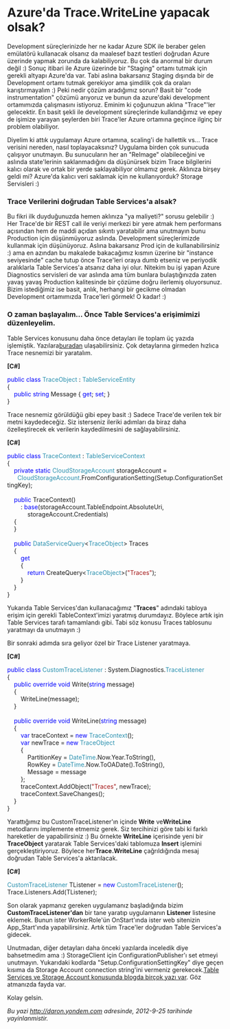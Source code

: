 # Azure'da Trace.WriteLine yapacak olsak? 

Development süreçlerinizde her ne kadar Azure SDK ile beraber gelen
emülatörü kullanacak olsanız da maalesef bazıt testleri doğrudan Azure
üzerinde yapmak zorunda da kalabiliyoruz. Bu çok da anormal bir durum
değil :) Sonuç itibari ile Azure üzerinde bir "Staging" ortamı tutmak
için gerekli altyapı Azure'da var. Tabi aslına bakarsanız Staging
dışında bir de Development ortamı tutmak gerekiyor ama şimdilik çok da
oraları karıştırmayalım :) Peki nedir çözüm aradığımız sorun? Basit bir
"code instrumentation" çözümü arıyoruz ve bunun da azure'daki
development ortamımızda çalışmasını istiyoruz. Eminim ki çoğunuzun
aklına "Trace"'ler gelecektir. En basit şekli ile development
süreçlerinde kullandığımız ve epey de işimize yarayan şeylerden biri
Trace'ler Azure ortamına geçince ilginç bir problem olabiliyor.

Diyelim ki attık uygulamayı Azure ortamına, scaling'i de hallettik vs...
Trace verisini nereden, nasıl toplayacaksınız? Uygulama birden çok
sunucuda çalışıyor unutmayın. Bu sunucuların her an "ReImage"
olabileceğini ve aslında state'lerinin saklanmadığını da düşünürsek
bizim Trace bilgilerini kalıcı olarak ve ortak bir yerde saklayabiliyor
olmamız gerek. Aklınıza birşey geldi mi? Azure'da kalıcı veri saklamak
için ne kullanıyorduk? Storage Servisleri :)

### Trace Verilerini doğrudan Table Services'a alsak?  

Bu fikri ilk duyduğunuzda hemen aklınıza "ya maliyeti?" sorusu gelebilir
:) Her Trace'de bir REST call ile veriyi merkezi bir yere atmak hem
performans açısından hem de maddi açıdan sıkıntı yaratabilir ama
unutmayın bunu Production için düşünmüyoruz aslında. Development
süreçlerimizde kullanmak için düşünüyoruz. Aslına bakarsanız Prod için
de kullanabilirsiniz :) ama en azından bu makalede bakacağımız kısmın
üzerine bir "instance seviyesinde" cache tutup önce Trace'leri oraya
dumb etseniz ve periyodik aralıklarla Table Services'a atsanız daha iyi
olur. Nitekim bu işi yapan Azure Diagnostics servisleri de var aslında
ama tüm bunlara bulaştığınızda zaten yavaş yavaş Production kalitesinde
bir çözüme doğru ilerlemiş oluyorsunuz. Bizim istediğimiz ise basit,
anlık, herhangi bir gecikme olmadan Development ortamımızda Trace'leri
görmek! O kadar! :)

### O zaman başlayalım... Önce Table Services'a erişimimizi düzenleyelim.  

Table Services konusunu daha önce detayları ile toplam üç yazıda
işlemiştik.
Yazılara[buradan](http://daron.yondem.com/tr/post/Azure_Storage_Table_Services)
ulaşabilirsiniz. Çok detaylarına girmeden hızlıca Trace nesnemizi bir
yaratalım.

**[C\#]**

<span style="color:blue;">public</span> <span
style="color:blue;">class</span> <span
style="color:#2b91af;">TraceObject</span> : <span
style="color:#2b91af;">TableServiceEntity</span>\
{\
    <span style="color:blue;">public</span> <span
style="color:blue;">string</span> Message { <span
style="color:blue;">get</span>; <span style="color:blue;">set</span>; }\
}

Trace nesnemiz görüldüğü gibi epey basit :) Sadece Trace'de verilen tek
bir metni kaydedeceğiz. Siz isterseniz ileriki adımları da biraz daha
özelleştirecek ek verilerin kaydedilmesini de sağlayabilirsiniz.

**[C\#]**

<span style="color:blue;">public</span> <span
style="color:blue;">class</span> <span
style="color:#2b91af;">TraceContext</span> : <span
style="color:#2b91af;">TableServiceContext</span>\
{\
    <span style="color:blue;">private</span> <span
style="color:blue;">static</span> <span
style="color:#2b91af;">CloudStorageAccount</span> storageAccount =\
      <span
style="color:#2b91af;">CloudStorageAccount</span>.FromConfigurationSetting(Setup.ConfigurationSettingKey);\
\
    <span style="color:blue;">public</span> TraceContext()\
        : <span
style="color:blue;">base</span>(storageAccount.TableEndpoint.AbsoluteUri,\
            storageAccount.Credentials)\
    {\
    }\
\
    <span style="color:blue;">public</span> <span
style="color:#2b91af;">DataServiceQuery</span>\<<span
style="color:#2b91af;">TraceObject</span>\> Traces\
    {\
        <span style="color:blue;">get</span>\
        {\
            <span style="color:blue;">return</span> CreateQuery\<<span
style="color:#2b91af;">TraceObject</span>\>(<span
style="color:#a31515;">"Traces"</span>);\
        }\
    }\
}

Yukarıda Table Services'dan kullanacağımız "**Traces**" adındaki tabloya
erişim için gerekli TableContext'imizi yaratmış durumdayız. Böylece
artık işin Table Services tarafı tamamlandı gibi. Tabi söz konusu Traces
tablosunu yaratmayı da unutmayın :)

Bir sonraki adımda sıra geliyor özel bir Trace Listener yaratmaya.

**[C\#]**

<span style="color:blue;">public</span> <span
style="color:blue;">class</span> <span
style="color:#2b91af;">CustomTraceListener</span> : System.Diagnostics.<span
style="color:#2b91af;">TraceListener</span>\
{\
    <span style="color:blue;">public</span> <span
style="color:blue;">override</span> <span
style="color:blue;">void</span> Write(<span
style="color:blue;">string</span> message)\
    {\
        WriteLine(message);\
    }\
\
    <span style="color:blue;">public</span> <span
style="color:blue;">override</span> <span
style="color:blue;">void</span> WriteLine(<span
style="color:blue;">string</span> message)\
    {\
        <span style="color:blue;">var</span> traceContext = <span
style="color:blue;">new</span> <span
style="color:#2b91af;">TraceContext</span>();\
        <span style="color:blue;">var</span> newTrace = <span
style="color:blue;">new</span> <span
style="color:#2b91af;">TraceObject</span>\
        {\
            PartitionKey = <span
style="color:#2b91af;">DateTime</span>.Now.Year.ToString(),\
            RowKey = <span
style="color:#2b91af;">DateTime</span>.Now.ToOADate().ToString(),\
            Message = message\
        };\
        traceContext.AddObject(<span
style="color:#a31515;">"Traces"</span>, newTrace);\
        traceContext.SaveChanges();\
    }\
}

Yarattığımız bu CustomTraceListener'ın içinde **Write** ve**WriteLine**
metodlarını implemente etmemiz gerek. Siz tercihinizi göre tabi ki
farklı hareketler de yapabilirsiniz :) Bu örnekte **WriteLine**
içerisinde yeni bir **TraceObject** yaratarak Table Services'daki
tablomuza **Insert** işlemini gerçekleştiriyoruz. Böylece
her**Trace.WriteLine** çağrıldığında mesaj doğrudan Table Services'a
aktarılacak.

**[C\#]**

<span
style="color:#2b91af;">CustomTraceListener</span> TListener = <span
style="color:blue;">new</span> <span
style="color:#2b91af;">CustomTraceListener</span>();\
 Trace.Listeners.Add(TListener);

Son olarak yapmanız gereken uygulamanız başladığında bizim
**CustomTraceListener'dan** bir tane yaratıp uygulamanın **Listener**
listesine eklemek. Bunun ister WorkerRole'ün OnStart'ında ister web
sitenizin App\_Start'ında yapabilirsiniz. Artık tüm Trace'ler doğrudan
Table Services'a gidecek.

Unutmadan, diğer detayları daha önceki yazılarda inceledik diye
bahsetmedim ama :) StorageClient için ConfigurationPublisher'ı set
etmeyi unutmayın. Yukarıdaki kodlarda "Setup.ConfigurationSettingKey"
diye geçen kısıma da Storage Account connection string'ini vermeniz
gerekecek.[Table Services ve Storage Account konusunda blogda birçok
yazı var](http://daron.yondem.com/tr/tag/Azure_Storage_Services). Göz
atmanızda fayda var.

Kolay gelsin.


*Bu yazi http://daron.yondem.com adresinde, 2012-9-25 tarihinde yayinlanmistir.*
